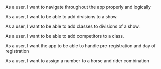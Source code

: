 As a user, I want to navigate throughout the app properly and logically

As a user, I want to be able to add divisions to a show.

As a user, I want to be able to add classes to divisions of a show.

As a user, I want to be able to add competitors to a class.

As a user, I want the app to be able to handle pre-registration and day of registration

As a user, I want to assign a number to a horse and rider combination